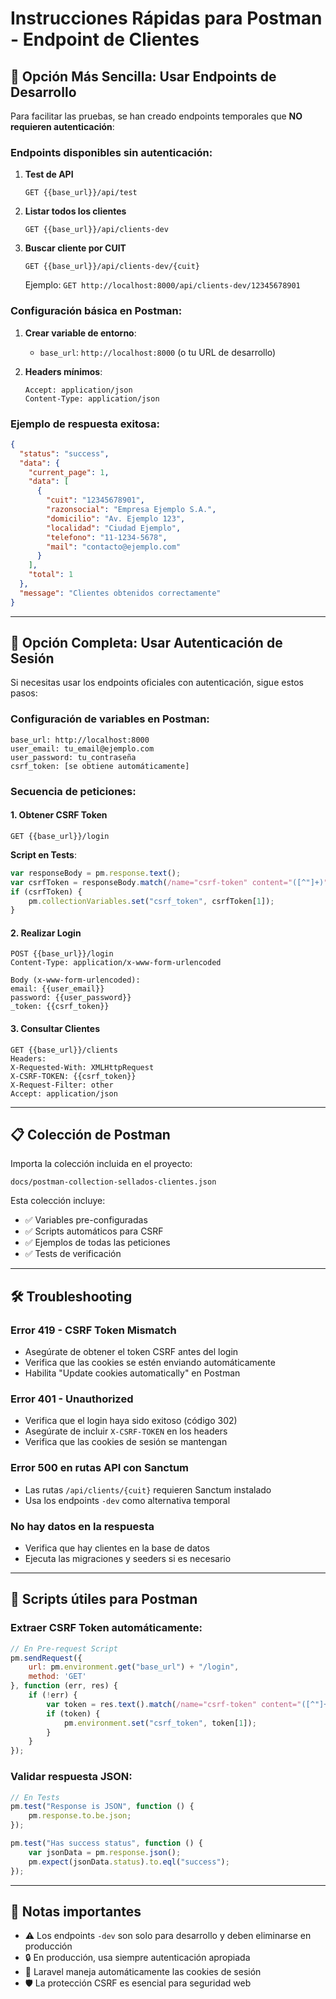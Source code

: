 # Instrucciones Rápidas para Postman - Endpoint de Clientes

## 🚀 Opción Más Sencilla: Usar Endpoints de Desarrollo

Para facilitar las pruebas, se han creado endpoints temporales que **NO requieren autenticación**:

### Endpoints disponibles sin autenticación:

1. **Test de API**
   ```
   GET {{base_url}}/api/test
   ```

2. **Listar todos los clientes**
   ```
   GET {{base_url}}/api/clients-dev
   ```

3. **Buscar cliente por CUIT**
   ```
   GET {{base_url}}/api/clients-dev/{cuit}
   ```
   Ejemplo: `GET http://localhost:8000/api/clients-dev/12345678901`

### Configuración básica en Postman:

1. **Crear variable de entorno**:
   - `base_url`: `http://localhost:8000` (o tu URL de desarrollo)

2. **Headers mínimos**:
   ```
   Accept: application/json
   Content-Type: application/json
   ```

### Ejemplo de respuesta exitosa:

```json
{
  "status": "success",
  "data": {
    "current_page": 1,
    "data": [
      {
        "cuit": "12345678901",
        "razonsocial": "Empresa Ejemplo S.A.",
        "domicilio": "Av. Ejemplo 123",
        "localidad": "Ciudad Ejemplo",
        "telefono": "11-1234-5678",
        "mail": "contacto@ejemplo.com"
      }
    ],
    "total": 1
  },
  "message": "Clientes obtenidos correctamente"
}
```

---

## 🔐 Opción Completa: Usar Autenticación de Sesión

Si necesitas usar los endpoints oficiales con autenticación, sigue estos pasos:

### Configuración de variables en Postman:

```
base_url: http://localhost:8000
user_email: tu_email@ejemplo.com
user_password: tu_contraseña
csrf_token: [se obtiene automáticamente]
```

### Secuencia de peticiones:

#### 1. Obtener CSRF Token
```
GET {{base_url}}/login
```

**Script en Tests**:
```javascript
var responseBody = pm.response.text();
var csrfToken = responseBody.match(/name="csrf-token" content="([^"]+)"/);
if (csrfToken) {
    pm.collectionVariables.set("csrf_token", csrfToken[1]);
}
```

#### 2. Realizar Login
```
POST {{base_url}}/login
Content-Type: application/x-www-form-urlencoded

Body (x-www-form-urlencoded):
email: {{user_email}}
password: {{user_password}}
_token: {{csrf_token}}
```

#### 3. Consultar Clientes
```
GET {{base_url}}/clients
Headers:
X-Requested-With: XMLHttpRequest
X-CSRF-TOKEN: {{csrf_token}}
X-Request-Filter: other
Accept: application/json
```

---

## 📋 Colección de Postman

Importa la colección incluida en el proyecto:
```
docs/postman-collection-sellados-clientes.json
```

Esta colección incluye:
- ✅ Variables pre-configuradas
- ✅ Scripts automáticos para CSRF
- ✅ Ejemplos de todas las peticiones
- ✅ Tests de verificación

---

## 🛠️ Troubleshooting

### Error 419 - CSRF Token Mismatch
- Asegúrate de obtener el token CSRF antes del login
- Verifica que las cookies se estén enviando automáticamente
- Habilita "Update cookies automatically" en Postman

### Error 401 - Unauthorized
- Verifica que el login haya sido exitoso (código 302)
- Asegúrate de incluir `X-CSRF-TOKEN` en los headers
- Verifica que las cookies de sesión se mantengan

### Error 500 en rutas API con Sanctum
- Las rutas `/api/clients/{cuit}` requieren Sanctum instalado
- Usa los endpoints `-dev` como alternativa temporal

### No hay datos en la respuesta
- Verifica que hay clientes en la base de datos
- Ejecuta las migraciones y seeders si es necesario

---

## 🔧 Scripts útiles para Postman

### Extraer CSRF Token automáticamente:
```javascript
// En Pre-request Script
pm.sendRequest({
    url: pm.environment.get("base_url") + "/login",
    method: 'GET'
}, function (err, res) {
    if (!err) {
        var token = res.text().match(/name="csrf-token" content="([^"]+)"/);
        if (token) {
            pm.environment.set("csrf_token", token[1]);
        }
    }
});
```

### Validar respuesta JSON:
```javascript
// En Tests
pm.test("Response is JSON", function () {
    pm.response.to.be.json;
});

pm.test("Has success status", function () {
    var jsonData = pm.response.json();
    pm.expect(jsonData.status).to.eql("success");
});
```

---

## 📝 Notas importantes

- ⚠️ Los endpoints `-dev` son solo para desarrollo y deben eliminarse en producción
- 🔒 En producción, usa siempre autenticación apropiada
- 🍪 Laravel maneja automáticamente las cookies de sesión
- 🛡️ La protección CSRF es esencial para seguridad web
